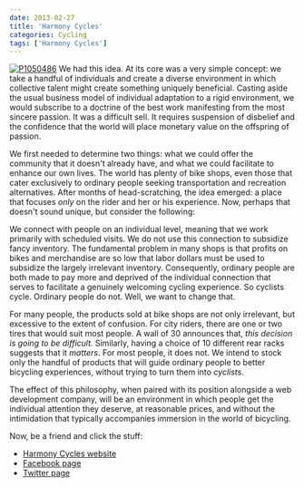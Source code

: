 ```yaml
---
date: 2013-02-27
title: 'Harmony Cycles'
categories: Cycling
tags: ['Harmony Cycles']
---
```


[![P1050486](http://farm9.staticflickr.com/8244/8514964819_8a995a6feb.jpg)](http://flic.kr/p/dYrqog "P1050486 by timlupfer, on Flickr") We had this idea. At its core was a very simple concept: we take a handful of individuals and create a diverse environment in which collective talent might create something uniquely beneficial. Casting aside the usual business model of individual adaptation to a rigid environment, we would subscribe to a doctrine of the best work manifesting from the most sincere passion. It was a difficult sell. It requires suspension of disbelief and the confidence that the world will place monetary value on the offspring of passion.

We first needed to determine two things: what we could offer the community that it doesn't already have, and what we could facilitate to enhance our own lives. The world has plenty of bike shops, even those that cater exclusively to ordinary people seeking transportation and recreation alternatives. After months of head-scratching, the idea emerged: a place that focuses *only* on the rider and her or his experience. Now, perhaps that doesn't sound unique, but consider the following:

We connect with people on an individual level, meaning that we work primarily with scheduled visits. We do not use this connection to subsidize fancy inventory. The fundamental problem in many shops is that profits on bikes and merchandise are so low that labor dollars must be used to subsidize the largely irrelevant inventory. Consequently, ordinary people are both made to pay more and deprived of the individual connection that serves to facilitate a genuinely welcoming cycling experience. So cyclists cycle. Ordinary people do not. Well, we want to change that. 

For many people, the products sold at bike shops are not only irrelevant, but excessive to the extent of confusion. For city riders, there are one or two tires that would suit most people. A wall of 30 announces that, *this decision is going to be difficult.* Similarly, having a choice of 10 different rear racks suggests that it *matters*. For most people, it does not. We intend to stock only the handful of products that will guide ordinary people to better bicycling experiences, without trying to turn them into *cyclists*.

The effect of this philosophy, when paired with its position alongside a web development company, will be an environment in which people get the individual attention they deserve, at reasonable prices, and without the intimidation that typically accompanies immersion in the world of bicycling.

Now, be a friend and click the stuff:

- [Harmony Cycles website][1]
- [Facebook page][2]
- [Twitter page][3]

 [1]: http://www.harmonycycles.com
 [2]: http://www.facebook.com/harmonycycles
 [3]: http://www.twitter.com/harmonycycles